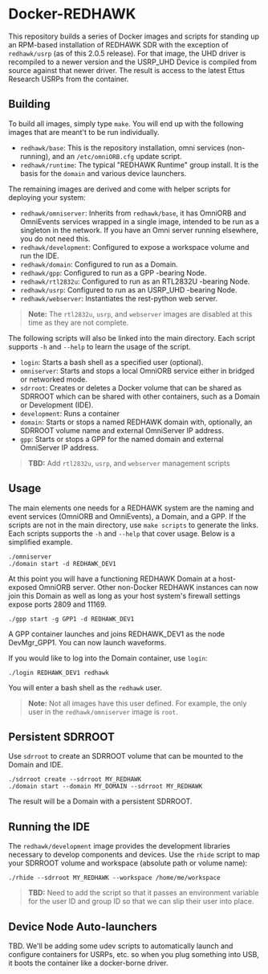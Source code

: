 # Docker-REDHAWK

This repository builds a series of Docker images and scripts for standing up an RPM-based installation of REDHAWK SDR with the exception of `redhawk/usrp` (as of this 2.0.5 release).  For that image, the UHD driver is recompiled to a newer version and the USRP_UHD Device is compiled from source against that newer driver.  The result is access to the latest Ettus Research USRPs from the container.

## Building

To build all images, simply type `make`.  You will end up with the following images that are meant't to be run individually.

* `redhawk/base`: This is the repository installation, omni services (non-running), and an `/etc/omniORB.cfg` update script.
* `redhawk/runtime`: The typical "REDHAWK Runtime" group install.  It is the basis for the `domain` and various device launchers.

The remaining images are derived and come with helper scripts for deploying your system:

 * `redhawk/omniserver`: Inherits from `redhawk/base`, it has OmniORB and OmniEvents services wrapped in a single image, intended to be run as a singleton in the network.  If you have an Omni server running elsewhere, you do not need this.
 * `redhawk/development`: Configured to expose a workspace volume and run the IDE.
 * `redhawk/domain`: Configured to run as a Domain.
 * `redhawk/gpp`: Configured to run as a GPP -bearing Node.
 * `redhawk/rtl2832u`: Configured to run as an RTL2832U -bearing Node. 
 * `redhawk/usrp`: Configured to run as an USRP_UHD -bearing Node.
 * `redhawk/webserver`: Instantiates the rest-python web server.

 > **Note:** The `rtl2832u`, `usrp`, and `webserver` images are disabled at this time as they are not complete.

 The following scripts will also be linked into the main directory.  Each script supports `-h` and `--help` to learn the usage of the script.

 * `login`: Starts a bash shell as a specified user (optional).
 * `omniserver`: Starts and stops a local OmniORB service either in bridged or networked mode.
 * `sdrroot`: Creates or deletes a Docker volume that can be shared as SDRROOT which can be shared with other containers, such as a Domain or Development (IDE).
 * `development`: Runs a container 
 * `domain`: Starts or stops a named REDHAWK domain with, optionally, an SDRROOT volume name and external OmniServer IP address.
 * `gpp`: Starts or stops a GPP for the named domain and external OmniServer IP address.

 > **TBD:** Add `rtl2832u`, `usrp`, and `webserver` management scripts

## Usage

The main elements one needs for a REDHAWK system are the naming and event services (OmniORB and OmniEvents), a Domain, and a GPP.  If the scripts are not in the main directory, use `make scripts` to generate the links.  Each scripts supports the `-h` and `--help` that cover usage.  Below is a simplified example.

    ./omniserver
    ./domain start -d REDHAWK_DEV1

At this point you will have a functioning REDHAWK Domain at a host-exposed OmniORB server.  Other non-Docker REDHAWK instances can now join this Domain as well as long as your host system's firewall settings expose ports 2809 and 11169.

    ./gpp start -g GPP1 -d REDHAWK_DEV1

A GPP container launches and joins REDHAWK_DEV1 as the node DevMgr_GPP1.  You can now launch waveforms.

If you would like to log into the Domain container, use `login`:

    ./login REDHAWK_DEV1 redhawk

You will enter a bash shell as the `redhawk` user.  

 > **Note:** Not all images have this user defined.  For example, the only user in the `redhawk/omniserver` image is `root`.

## Persistent SDRROOT

Use `sdrroot` to create an SDRROOT volume that can be mounted to the Domain and IDE.

    ./sdrroot create --sdrroot MY_REDHAWK
    ./domain start --domain MY_DOMAIN --sdrroot MY_REDHAWK

The result will be a Domain with a persistent SDRROOT.

## Running the IDE

The `redhawk/development` image provides the development libraries necessary to develop components and devices.  Use the `rhide` script to map your SDRROOT volume and workspace (absolute path or volume name):

    ./rhide --sdrroot MY_REDHAWK --workspace /home/me/workspace

 > **TBD:** Need to add the script so that it passes an environment variable for the user ID and group ID so that we can slip their user into place.

## Device Node Auto-launchers

TBD.  We'll be adding some udev scripts to automatically launch and configure containers for USRPs, etc. so when you plug something into USB, it boots the container like a docker-borne driver.

